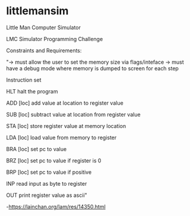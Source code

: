 # littlemansim
Little Man Computer Simulator

LMC Simulator Programming Challenge

Constraints and Requirements:

"-> must allow the user to set the memory size via flags/inteface
-> must have a debug mode where memory is dumped to screen for each step

Instruction set

HLT         halt the program

ADD [loc]   add  value at location to register value

SUB [loc]   subtract value at location from register value

STA [loc]   store register value at memory location

LDA [loc]   load value from memory to register

BRA [loc]   set pc to value

BRZ [loc]   set pc to value if register is 0

BRP [loc]   set pc to value if positive

INP         read input as byte to register

OUT         print register value as ascii"

-https://lainchan.org/lam/res/14350.html

